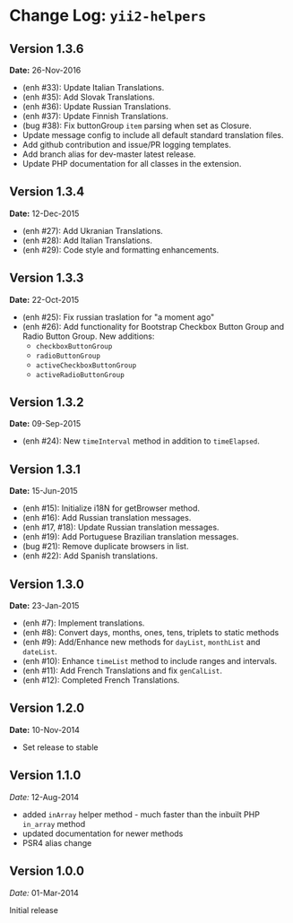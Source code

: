 Change Log: `yii2-helpers`
==========================

## Version 1.3.6

**Date:** 26-Nov-2016

- (enh #33): Update Italian Translations.
- (enh #35): Add Slovak Translations.
- (enh #36): Update Russian Translations.
- (enh #37): Update Finnish Translations.
- (bug #38): Fix buttonGroup `item` parsing when set as Closure.
- Update message config to include all default standard translation files.
- Add github contribution and issue/PR logging templates.
- Add branch alias for dev-master latest release.
- Update PHP documentation for all classes in the extension.

## Version 1.3.4

**Date:** 12-Dec-2015

- (enh #27): Add Ukranian Translations.
- (enh #28): Add Italian Translations.
- (enh #29): Code style and formatting enhancements.

## Version 1.3.3

**Date:** 22-Oct-2015

- (enh #25): Fix russian traslation for "a moment ago"
- (enh #26): Add functionality for Bootstrap Checkbox Button Group and Radio Button Group. New additions:
    - `checkboxButtonGroup`
    - `radioButtonGroup`
    - `activeCheckboxButtonGroup`
    - `activeRadioButtonGroup`

## Version 1.3.2

**Date:** 09-Sep-2015

- (enh #24): New `timeInterval` method in addition to `timeElapsed`.

## Version 1.3.1

**Date:** 15-Jun-2015

- (enh #15): Initialize i18N for getBrowser method.
- (enh #16): Add Russian translation messages.
- (enh #17, #18): Update Russian translation messages.
- (enh #19): Add Portuguese Brazilian translation messages.
- (bug #21): Remove duplicate browsers in list.
- (enh #22): Add Spanish translations.

## Version 1.3.0

**Date:** 23-Jan-2015

- (enh #7): Implement translations.
- (enh #8): Convert days, months, ones, tens, triplets to static methods
- (enh #9): Add/Enhance new methods for `dayList`, `monthList` and `dateList`.
- (enh #10): Enhance `timeList` method to include ranges and intervals.
- (enh #11): Add French Translations and fix `genCalList`.
- (enh #12): Completed French Translations.

## Version 1.2.0

**Date:** 10-Nov-2014

- Set release to stable

## Version 1.1.0


*Date:* 12-Aug-2014

- added `inArray` helper method - much faster than the inbuilt PHP `in_array` method
- updated documentation for newer methods
- PSR4 alias change

## Version 1.0.0


*Date:* 01-Mar-2014

Initial release